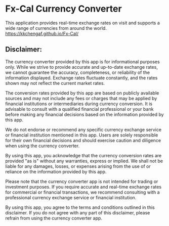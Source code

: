 # Fx-Cal Currency Converter

This application provides real-time exchange rates on visit and supports a wide range of currencies from around the world.
https://kkchengaf.github.io/Fx-Cal/

## Disclaimer: 
The currency converter provided by this app is for informational purposes only. While we strive to provide accurate and up-to-date exchange rates, we cannot guarantee the accuracy, completeness, or reliability of the information displayed. Exchange rates fluctuate constantly, and the rates shown may not reflect the current market rates.

The conversion rates provided by this app are based on publicly available sources and may not include any fees or charges that may be applied by financial institutions or intermediaries during currency conversion. It is advisable to consult with a qualified financial professional or your bank before making any financial decisions based on the information provided by this app.

We do not endorse or recommend any specific currency exchange service or financial institution mentioned in this app. Users are solely responsible for their own financial decisions and should exercise caution and diligence when using the currency converter.

By using this app, you acknowledge that the currency conversion rates are provided "as is" without any warranties, express or implied. We shall not be liable for any damages, losses, or expenses arising from the use of or reliance on the information provided by this app.

Please note that the currency converter app is not intended for trading or investment purposes. If you require accurate and real-time exchange rates for commercial or financial transactions, we recommend consulting with a professional currency exchange service or financial institution.

By using this app, you agree to the terms and conditions outlined in this disclaimer. If you do not agree with any part of this disclaimer, please refrain from using the currency converter app.
